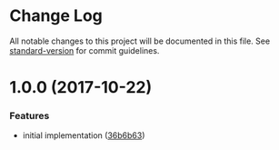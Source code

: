 # Change Log

All notable changes to this project will be documented in this file. See [standard-version](https://github.com/conventional-changelog/standard-version) for commit guidelines.

<a name="1.0.0"></a>
# 1.0.0 (2017-10-22)


### Features

* initial implementation ([36b6b63](https://github.com/ikatyang/zigzag-traverse/commit/36b6b63))
